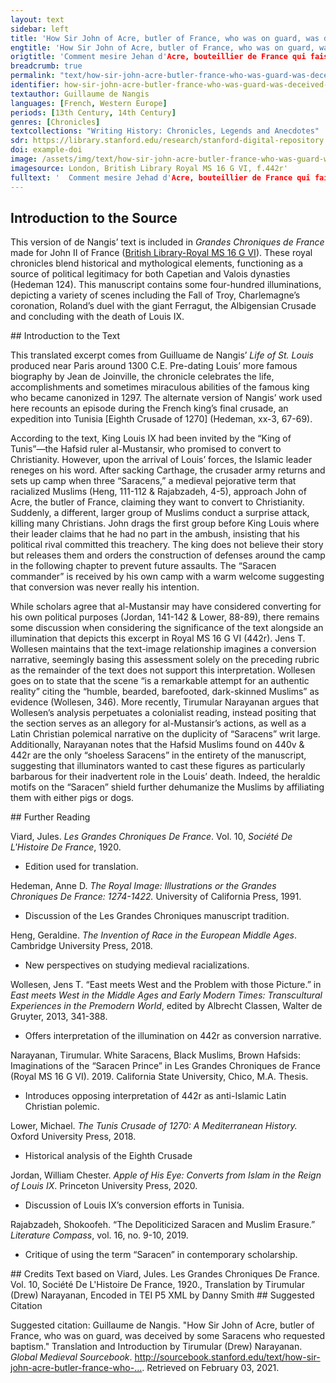```yaml
---
layout: text
sidebar: left
title: 'How Sir John of Acre, butler of France, who was on guard, was deceived by some Saracens who requested baptism | Comment mesire Jehan d'Acre, bouteillier de France qui faisait le guet fu deceus d'aucuns Sarrazins qui requéraient le baptesme'
engtitle: 'How Sir John of Acre, butler of France, who was on guard, was deceived by some Saracens who requested baptism'
origtitle: 'Comment mesire Jehan d'Acre, bouteillier de France qui faisait le guet fu deceus d'aucuns Sarrazins qui requéraient le baptesme'
breadcrumb: true
permalink: "text/how-sir-john-acre-butler-france-who-was-guard-was-deceived-some-saracens-who-requested-baptism"
identifier: how-sir-john-acre-butler-france-who-was-guard-was-deceived-some-saracens-who-requested-baptism
textauthor: Guillaume de Nangis
languages: [French, Western Europe]
periods: [13th Century, 14th Century]
genres: [Chronicles]
textcollections: "Writing History: Chronicles, Legends and Anecdotes"
sdr: https://library.stanford.edu/research/stanford-digital-repository 
doi: example-doi 
image: /assets/img/text/how-sir-john-acre-butler-france-who-was-guard-was-deceived-some-saracens-who-requested-baptism.jpg
imagesource: London, British Library Royal MS 16 G VI, f.442r'
fulltext: '  Comment mesire Jehad d'Acre, bouteillier de France qui faisoit le guet fu deceus d'aucuns Sarrazins qui requeroient le baptesme. How Sir John of Acre, butler of France, who was on guard, was deceived by some Saracens who requested baptism. Un jour que le conte d'Eu, Auphons et mesire Jehan d'Acre son frere bouteillier de France faisoient le guet de nuis, avint que III chevaliers sarrazins vindrent au bouteillier, et le qequistrent que il fussent chrestiens; et en signe de loiauté leur mistrent leurs mains seur leurs chiez, et baisoient le mains de nos gens en signe de subjection, et se rendirent au bouteillier. One day that Count Auphon of Eu and his brother Sir John of Acre, butler of France were on the night guard, three Saracen knights came to the butler and they requested to become Christians; in a sign of loyalty they put their hands to the heads and kissed the hands of our people as a sign of subjection and surrendered themselves to the butler. Li bouteilliers lis fist mener en son paveillon et ala tantost au roi Looys et le dist ce que li Sarrazin avoient fait, les quiex li rois commanda à garder bien diligaument. The butler had them led to his pavilion and went immediately to King Louis, and told him what the Saracens had done, whom the king then commanded to guard very diligently. Aprèz ce, quant li bouteilliers fu retornez à son guet, cen autres Sarrazins geterent jus leurs lances et firent autel signe comme les autres III avoient fait, et vindrent au boutiellier et le requistrent le baptesme a grant instance. After this, when the butler returned to his guard a hundred other Saracens threw down their lances and made the same signs as the three others had done and came to the butler and requested baptism with great insistence. Et ainsi comme li bouteilliers et sa gent entendoient à ce que les Sarrazins disoient, tout plain d'autres Sarrazins s'esmurent touz ensamble, lis lances levées et se firirent sus le bouteillier et sa gent, qi sue il les firent fuir et crier aus asmes, aus armes. At the same time as the butler and his men heard what the Saracens were saying many other Saracens started moving all together, their lances lifted, attacked the butler and his men, so that the Saracens made the Christians flee and cry “to arms, to arms.” Tantost li oz de chrstiens s'estourmi et crierent aus armes. Immediately, the host of Christians woke up and cried “to arms.” Mès avant que il fussent appareilliez, li Sarrazin occidrent LX chrestiens à pié et puis s'enfouirent. But before they were equipped, the Saracens slayed sixty Christians on foot and then ran away. Ja out grant traïsin de Sarrazins, et greigneur simplece de chrestiens; mès tout fu mis sus le bouteillier, et par aventure ce fu à tort, quar comme il tenist III granz Sarrazins en sa tente qui requeroient le baptesm, il cuidoit par euls les autres traire à la foi chrestiane. Indeed there was great treason on the part of the Saracens and even greater naivete on the part of the Christians; but all was placed on the butler and perhaps this was wrong, because since he had three high Saracens in his tent who requested baptism he thought that through them he would pull the others to the Christian faith. Mès en ce, par aventure il fait à reprendre, quar il duest avoir esté plus sage encontre les aguès des ses anemis. But in this, he is perhaps to be reproached because he should have been wiser to the plots of his enemies. Aprèz ce, li bouteilliers retourna en son paveillon et reprist moult cruieusement les III Sarrazins que il tenoit de traïson et de tricherie; desquiex li uns qui samblot estre greigneur mastre que les autres, se commença à escuser et à plorer. After this, the butler returned to his pavilion and reproached the Saracens whom he held very violently with treason and treachery; among them the one who seemed to be the commander of the others began to apologize and to cry. Ce que li Sarrazins sisoit fist le bouteillier espondre par I frere preecheur qui savoit bien larler la langue sarrazine. What the Saracens said the butler had explained by one monk who knew well how to speak the Saracen language. Et lors li dist le bouteillier que il ne se toutast pas, quar puis que il estoit venuz sus fiance aus chrestiens, il trouveroit foi en euls, et seust-il bien que li rois Looys estoit de si grant foi, que sa simple promesse, il ne l'avoit en nulle maniere trespassée. And then the butler said he did not have any doubt, since the Saracen had to come to the Christians with trust, he found trust in them, and knew well the great trust of King Louis, that his simple promise he had not violated in any way. Lors respondi li Sarrazins et dist: "Sire, je sai bien que vous m'avez souspeçonneus de ce fait, ja soit ce que je n'i aie coulpe; mès sachiez que ce a tout fait I mien envieus pour me grever. When the Saracens responded and said “Sir, I know well that you do have suspicion of me for doing this thing, indeed on this I am not guilty; but know that everything was done by one person in order to injure me. Nous sommes II grans soudoiers paraus sous le roy de Tuens, et avons chascun desous nou IIm et Vc chevaliers, et me compains que de pieça me get, set bien que vous me tenez, ja soit que je soie venus à vous de mon gré; et pour ce, fist-il faire et procura ceste bataille pour moi nuire, et si sai bien que nuls de mes chevaliers ne fu en ceste bataille pour vous nuire, ne ne vous fist conques mal, et que vous puissiez prover par ouvre ce que je vous di par bouche. We are two commanders under the King of Tunis and we each have 2500 knights under us, and my companion who hates me, knowing well that you hold me, indeed that I came to you on my own free will; and for this, he made and procured this battle to harm me, and know well that none of my knights were in this battle to harm you nor ever did anything bad to you, and you can prove by an action what I tell you by mouth. Lassiez aler un de mos compaignons jusques à mes gens, et se il ne vous amaine plue de IIm Sarrazins qui vous amenront vitaille à vendrre et vous seront en aide, que vous faciez de moi ausi comme de traiteur desloial." Release one of my companions to go to my men and if he does not lead more than 2000 Saracens who bring you victuals to sell and aid you, then you can do with me as you would a disloyal traitor.” Toutes ces choes dites, il enforma I poi à croire le bouteillier de ce que il disoit. All these things said, the butler believed a little bit of what he the saracen commander said. Et pour ce, lie bouteilliers vint au roy Looys et li dist ce que li Sarrazins qvoit raconté. And for this, the butler came to the King Louis and he told him what the Saracens had reccounted. Mès li rois qui ne vout pas croire à leurs paroles, commanda que l'en les laissast aler aus autres Sarrazins. But the king who did not want to believe their speech, commanded to let them go to the other Saracens. Lors tantost le bouteilleirs et le connestables le menerent et conduirent hors de l'ost; de qoui mount de gent murmurerent; et le maisrres des III Sarrazins dist que il revendriot l'endemain et acompliroir ce que il avoit promis; laquele chose il fist et acomplie, et fu mount léement receuz des autres Sarrazins qui cuidoient que il et ses compaignons fussent occis des chrestiens. So then the butler and the constable led them the Saracens away from the army; about which many of the men murmured; and the master of the three Saracens said that he would return the next day and accomplish what he had promised, which thing he did and accomplished, and was much happily received by the other Saracens who thought that he and his companions had been slain by the Christians. '
---
```

## Introduction to the Source 
<p>This version of de Nangis’ text is included in <em>Grandes Chroniques de France</em> made for John II of France (<a href="http://www.bl.uk/manuscripts/Viewer.aspx?ref=royal_ms_16_g_vi_fs001r">British Library-Royal MS 16 G VI</a>). These royal chronicles blend historical and mythological elements, functioning as a source of political legitimacy for both Capetian and Valois dynasties (Hedeman 124). This manuscript contains some four-hundred illuminations, depicting a variety of scenes including the Fall of Troy, Charlemagne’s coronation, Roland’s duel with the giant Ferragut, the Albigensian Crusade and concluding with the death of Louis IX.</p>
## Introduction to the Text 
<p dir="ltr" id="docs-internal-guid-cc367274-7fff-8ecb-8e18-aaf3a4059544">This translated excerpt comes from Guilluame de Nangis’ <em>Life of St. Louis</em> produced near Paris around 1300 C.E. Pre-dating Louis’ more famous biography by Jean de Joinville, the chronicle celebrates the life, accomplishments and sometimes miraculous abilities of the famous king who became canonized in 1297. The alternate version of Nangis’ work used here recounts an episode during the French king’s final crusade, an expedition into Tunisia [Eighth Crusade of 1270] (Hedeman, xx-3, 67-69). </p> <p dir="ltr">According to the text, King Louis IX had been invited by the “King of Tunis”—the Hafsid ruler al-Mustansir, who promised to convert to Christianity. However, upon the arrival of Louis’ forces, the Islamic leader reneges on his word. After sacking Carthage, the crusader army returns and sets up camp when three “Saracens,” a medieval pejorative term that racialized Muslims (Heng, 111-112 & Rajabzadeh, 4-5), approach John of Acre, the butler of France, claiming they want to convert to Christianity. Suddenly, a different, larger group of Muslims conduct a surprise attack, killing many Christians. John drags the first group before King Louis where their leader claims that he had no part in the ambush, insisting that his political rival committed this treachery. The king does not believe their story but releases them and orders the construction of defenses around the camp in the following chapter to prevent future assaults. The “Saracen commander” is received by his own camp with a warm welcome suggesting that conversion was never really his intention.</p> <p dir="ltr">While scholars agree that al-Mustansir may have considered converting for his own political purposes (Jordan, 141-142 & Lower, 88-89), there remains some discussion when considering the significance of the text alongside an illumination that depicts this excerpt in Royal MS 16 G VI (442r). Jens T. Wollesen maintains that the text-image relationship imagines a conversion narrative, seemingly basing this assessment solely on the preceding rubric as the remainder of the text does not support this interpretation. Wollesen goes on to state that the scene “is a remarkable attempt for an authentic reality” citing the “humble, bearded, barefooted, dark-skinned Muslims” as evidence (Wollesen, 346). More recently, Tirumular Narayanan argues that Wollesen’s analysis perpetuates a colonialist reading, instead positing that the section serves as an allegory for al-Mustansir’s actions, as well as a Latin Christian polemical narrative on the duplicity of “Saracens” writ large. Additionally, Narayanan notes that the Hafsid Muslims found on 440v & 442r are the only “shoeless Saracens” in the entirety of the manuscript, suggesting that illuminators wanted to cast these figures as particularly barbarous for their inadvertent role in the Louis’ death. Indeed, the heraldic motifs on the “Saracen” shield further dehumanize the Muslims by affiliating them with either pigs or dogs.</p>
## Further Reading 
<p>Viard, Jules. <em>Les Grandes Chroniques De France</em>. Vol. 10, <em>Société De L'Histoire De France</em>, 1920.</p> <ul> <li>Edition used for translation.</li> </ul> <p>Hedeman, Anne D. <em>The Royal Image: Illustrations or the Grandes Chroniques De France: 1274-1422.</em> University of California Press, 1991.</p> <ul> <li>Discussion of the Les Grandes Chroniques manuscript tradition.</li> </ul> <p>Heng, Geraldine. <em>The Invention of Race in the European Middle Ages</em>. Cambridge University Press, 2018.</p> <ul> <li>New perspectives on studying medieval racializations.</li> </ul> <p>Wollesen, Jens T. “East meets West and the Problem with those Picture.” in <em>East meets West in the Middle Ages and Early Modern Times: Transcultural Experiences in the Premodern World</em>, edited by Albrecht Classen, Walter de Gruyter, 2013, 341-388.</p> <ul> <li>Offers interpretation of the illumination on 442r as conversion narrative.</li> </ul> <p>Narayanan, Tirumular. White Saracens, Black Muslims, Brown Hafsids: Imaginations of the “Saracen Prince” in Les Grandes Chroniques de France (Royal MS 16 G VI). 2019. California State University, Chico, M.A. Thesis.</p> <ul> <li>Introduces opposing interpretation of 442r as anti-Islamic Latin Christian polemic.</li> </ul> <p>Lower, Michael. <em>The Tunis Crusade of 1270: A Mediterranean History.</em> Oxford University Press, 2018.</p> <ul> <li>Historical analysis of the Eighth Crusade</li> </ul> <p>Jordan, William Chester. <em>Apple o</em><em>f His Eye: Converts from Islam in the Reign of Louis IX</em>. Princeton University Press, 2020.</p> <ul> <li>Discussion of Louis IX’s conversion efforts in Tunisia.</li> </ul> <p dir="ltr" id="docs-internal-guid-0b63770f-7fff-c7a2-836d-007fb2212a05">Rajabzadeh, Shokoofeh. “The Depoliticized Saracen and Muslim Erasure.” <em>Literature Compass</em>, vol. 16, no. 9-10, 2019.</p> <ul dir="ltr"> <li role="presentation">Critique of using the term “Saracen” in contemporary scholarship.</li> </ul>
## Credits
Text based on Viard, Jules. Les Grandes Chroniques De France. Vol. 10, Société De L'Histoire De France, 1920., 
Translation by Tirumular (Drew) Narayanan, 
Encoded in TEI P5 XML by Danny Smith
## Suggested Citation
<p>Suggested citation: Guillaume de Nangis.  "How Sir John of Acre, butler of France, who was on guard, was deceived by some Saracens who requested baptism." Translation and Introduction by Tirumular (Drew) Narayanan. <em>Global Medieval Sourcebook</em>. <a href="http://sourcebook.stanford.edu/text/how-sir-john-acre-butler-france-who-was-guard-was-deceived-some-saracens-who-requested-baptism">http://sourcebook.stanford.edu/text/how-sir-john-acre-butler-france-who-...</a>. Retrieved on February 03, 2021.</p>